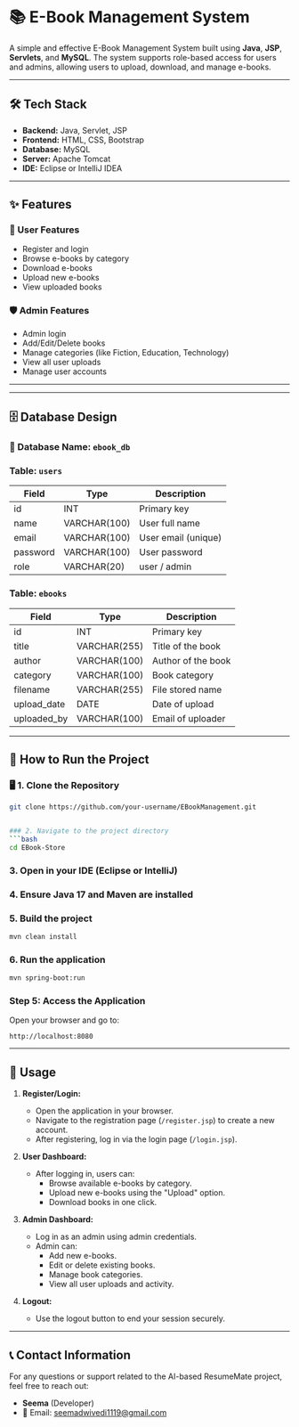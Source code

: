 # 📚 E-Book Management System

A simple and effective E-Book Management System built using **Java**, **JSP**, **Servlets**, and **MySQL**. The system supports role-based access for users and admins, allowing users to upload, download, and manage e-books.

---

## 🛠️ Tech Stack

- **Backend:** Java, Servlet, JSP  
- **Frontend:** HTML, CSS, Bootstrap  
- **Database:** MySQL  
- **Server:** Apache Tomcat  
- **IDE:** Eclipse or IntelliJ IDEA  

---

## ✨ Features

### 👤 User Features
- Register and login
- Browse e-books by category
- Download e-books
- Upload new e-books
- View uploaded books

### 🛡️ Admin Features
- Admin login
- Add/Edit/Delete books
- Manage categories (like Fiction, Education, Technology)
- View all user uploads
- Manage user accounts

---


---

## 🗄️ Database Design

### 📌 Database Name: `ebook_db`

### Table: `users`

| Field      | Type         | Description           |
|------------|--------------|-----------------------|
| id         | INT          | Primary key           |
| name       | VARCHAR(100) | User full name        |
| email      | VARCHAR(100) | User email (unique)   |
| password   | VARCHAR(100) | User password         |
| role       | VARCHAR(20)  | user / admin          |

### Table: `ebooks`

| Field       | Type         | Description           |
|-------------|--------------|-----------------------|
| id          | INT          | Primary key           |
| title       | VARCHAR(255) | Title of the book     |
| author      | VARCHAR(100) | Author of the book    |
| category    | VARCHAR(100) | Book category         |
| filename    | VARCHAR(255) | File stored name      |
| upload_date | DATE         | Date of upload        |
| uploaded_by | VARCHAR(100) | Email of uploader     |

---

## 🔧 How to Run the Project

### 🖥️ 1. Clone the Repository

```bash
git clone https://github.com/your-username/EBookManagement.git


### 2. Navigate to the project directory
```bash
cd EBook-Store
```
### 3. Open in your IDE (Eclipse or IntelliJ)

### 4. Ensure Java 17 and Maven are installed

### 5. Build the project
```bash
mvn clean install
```
### 6. Run the application
```bash
mvn spring-boot:run
```
### Step 5: Access the Application

Open your browser and go to:

 `http://localhost:8080`

 ---

 ## 🚀 Usage

1. **Register/Login:**
   - Open the application in your browser.
   - Navigate to the registration page (`/register.jsp`) to create a new account.
   - After registering, log in via the login page (`/login.jsp`).

2. **User Dashboard:**
   - After logging in, users can:
     - Browse available e-books by category.
     - Upload new e-books using the "Upload" option.
     - Download books in one click.

3. **Admin Dashboard:**
   - Log in as an admin using admin credentials.
   - Admin can:
     - Add new e-books.
     - Edit or delete existing books.
     - Manage book categories.
     - View all user uploads and activity.

4. **Logout:**
   - Use the logout button to end your session securely.
  
---

## 📞 Contact Information

For any questions or support related to the AI-based ResumeMate project, feel free to reach out:

- **Seema** (Developer)
- 📧 Email: seemadwivedi1119@gmail.com


